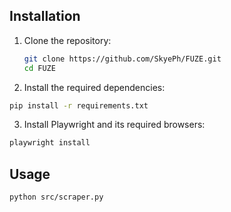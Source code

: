 ## Installation

1. Clone the repository:

   ```bash
   git clone https://github.com/SkyePh/FUZE.git
   cd FUZE
   ```
2. Install the required dependencies:

  ```bash
  pip install -r requirements.txt
  ```
3. Install Playwright and its required browsers:

  ```bash
  playwright install
  ```

## Usage

   ```bash
   python src/scraper.py
